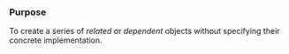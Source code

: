 ### Purpose
To create a series of _related_ or _dependent_ objects without specifying 
their concrete implementation.
